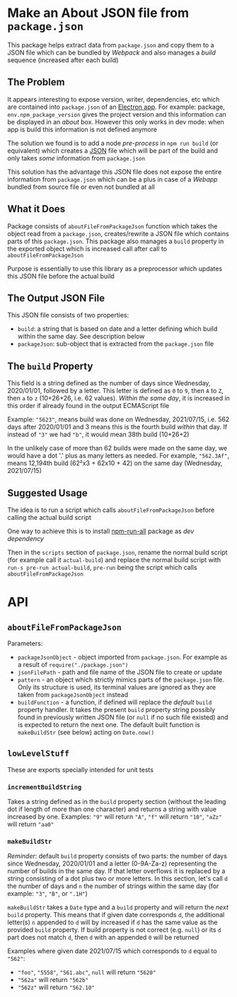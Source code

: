 # Make an About JSON file from `package.json`

This package helps extract data from `package.json` and copy them to a JSON file which can be bundled by *Webpack* and also manages a *build* sequence (increased after each build)

## The Problem

It appears interesting to expose version, writer, dependencies, etc which are contained into `package.json`  of an [Electron app](https://www.electronjs.org). For example: package, `env.npm_package_version` gives the project version and this information can be displayed in an *about* box. However this only works in dev mode: when app is build this information is not defined anymore

The solution we found is to add a node *pre-process* in `npm run build` (or equivalent) which creates a [JSON](https://www.json.org) file which will be part of the build and only takes *some* information from  `package.json`

This solution has the advantage this JSON file does not expose the entire information from `package.json` which can be a plus in case of a *Webapp* bundled from source file or even not bundled at all

## What it Does

Package consists of `aboutFileFromPackageJson` function which takes the object read from a `package.json`,  creates/rewrite a JSON file which contains parts of this `package.json`. This package also manages a `build` property in the exported object which is increased call after call to `aboutFileFromPackageJson`

Purpose is essentially to use this library as a preprocessor which updates this JSON file before the actual build

## The Output JSON File

This JSON file consists of two properties:

- `build`: a string that is based on date and a letter defining which build within the same day. See description below
- `packageJson`: sub-object that is extracted from the `package.json` file

## The `build` Property

This field is a string defined as the number of days since Wednesday, 2020/01/01, followed by a letter. This letter is defined as `0` to `9`, then `A` to `Z`, then `a` to `z` (10+26+26, i.e. 62 values). *Within the same day*, it is increased in this order if already found in the output ECMAScript file

Example: `"5623"`, means build was done on Wednesday, 2021/07/15, i.e. 562 days after 2020/01/01 and 3 means this is the fourth build *within* that day. If instead of `"3"` we had `"b"`, it would mean 38th build (10+26+2)

In the unlikely case of more than 62 builds were made on the same day, we would have a dot '.' plus as many letters as needed. For example, `"562.3Af"`,  means 12,194th build (62²x3 + 62x10 + 42) on the same day (Wednesday, 2021/07/15)

## Suggested Usage

The idea is to run a script which calls `aboutFileFromPackageJson` before calling the actual build script

One way to achieve this is to install [npm-run-all](https://www.npmjs.com/package/npm-run-all) package as *dev dependency*

Then in the `scripts` section of `package.json`, rename the normal build script (for example call it `actual-build`) and replace the normal build script with `run-s pre-run actual-build`, `pre-run` being the script which calls `aboutFileFromPackageJson`

# API

## `aboutFileFromPackageJson`

Parameters:

- `packageJsonObject` - object imported from `package.json`. For example as a result of `require("./package.json")`
- `jsonFilePath` - path and file name of the JSON file to create or update
- `pattern` - an object which strictly mimics parts of the `package.json` file. Only its structure is used, its terminal values are ignored as they are taken from `packageJsonObject`  instead
- `buildFunction` - a function, if defined will replace the *default* `build` property handler. It takes the present `build` property string possibly found in previously written JSON file (or `null` if no such file existed) and is expected to return the next one. The default built function is `makeBuildStr` (see below) acting on `Date.now()`

## `lowLevelStuff`

These are exports specially intended for unit tests

### `incrementBuildString`

Takes a string defined as in the `build` property section (without the leading dot if length of more than one character) and returns a string with value increased by one. Examples: `"9"` will return `"A"`, `"f"` will return `"10"`, `"aZz"` will return `"aa0"`

### `makeBuildStr`

*Reminder*: default `build` property consists of two parts: the number of days since Wednesday, 2020/01/01 and a letter (0-9A-Za-z) representing the number of builds in the same day. If that letter overflows it is replaced by a string consisting of a dot plus two or more letters. In this section, let's call `d` the number of days and `n` the number of strings within the same day (for example: `"3"`, `"B"`, or `".1H"`)

`makeBuildStr` takes a `Date` type and a `build` property and will return the *next* `build` property. This means that if given date corresponds `d`, the additional letter(s) `n` appended to `d` will by increased if `d` has the same value as the provided `build` property. If build property is not correct (e.g. `null`) or its `d` part does not match `d`, then `d` with an appended `0` will be returned

Examples where given date 2021/07/15 which corresponds to `d` equal to `"562"`:

- `"foo"`, `"5558"`, `"561.abc"`, `null` will return `"5620"`
- `"562a"` will return `"562b"`
- `"562z"` will return `"562.10"`

